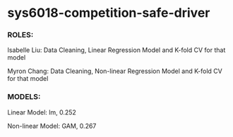 # sys6018-competition-safe-driver

### ROLES:

Isabelle Liu: Data Cleaning, Linear Regression Model and K-fold CV for that model

Myron Chang: Data Cleaning, Non-linear Regression Model and K-fold CV for that model

   
   
   

### MODELS:

Linear Model: lm, 0.252

Non-linear Model: GAM, 0.267
